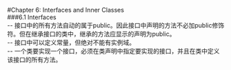 #Chapter 6: Interfaces and Inner Classes  
###6.1 Interfaces  
-- 接口中的所有方法自动的属于public。因此接口中声明的方法不必加public修饰符。但在继承接口的类中，继承的方法应显示的声明为public。  
-- 接口中可以定义常量，但绝对不能有实例域。  
-- 一个类要实现一个接口，必须在类声明中指定要实现的接口，并且在类中定义该接口的所有方法。